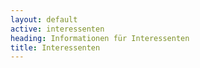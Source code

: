 ```yaml
---
layout: default
active: interessenten
heading: Informationen für Interessenten
title: Interessenten
---
```



